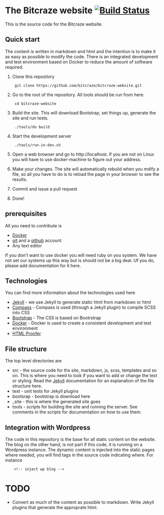 # The Bitcraze website [![Build Status](https://api.travis-ci.org/bitcraze/bitcraze-website.svg)](https://travis-ci.org/bitcraze/bitcraze-website)

This is the source code for the Bitcraze website. 

## Quick start 

The content is written in markdown and html and the intention is to make it as
easy as possible to modify the code. There is an integrated development and
test environment based on Docker to reduce the amount of software required.

1. Clone this repository

        git clone https://github.com/bitcraze/bitcraze-website.git

1. Go to the root of the repository. All tools should be run from here.

        cd bitcraze-website
        
1. Build the site. This will download Bootstrap, set things up, generate the 
site and run tests.
        
        ./tools/do build

1. Start the development server 

        ./tools/run-in-dev.sh
        
1. Open a web browser and go to http://localhost. If you are not on Linux you 
will have to use docker-machine to figure out your address.
1. Make your changes. The site will automatically rebuild when you mdify a 
file, so all you have to do is to reload the page in your browser to see the 
results.
1. Commit and issue a pull request
1. Done!

## prerequisites

All you need to contribute is

* [Docker](https://www.docker.com/)
* [git](https://git-scm.com/) and a [github](https://github.com/) account
* Any text editor

If you don't want to use docker you will need ruby on you system. We have not 
set our systems up this way but is should not be a big deal. Uf you do, please 
add documentation for it here.

## Technologies

You can find more information about the technologies used here

* [Jekyll](https://jekyllrb.com/) - we use Jekyll to generate static html from 
markdown or html
* [Compass](http://compass-style.org/) - Compass is used (through a Jekyll 
plugin) to compile SCSS into CSS
* [Bootstrap](http://getbootstrap.com/) - The CSS is based on Bootrstrap
* [Docker](https://www.docker.com/) - Docker is used to create a consistent 
development and test environment
* [HTML Proofer](https://github.com/gjtorikian/html-proofer)

## File structure  

The top level directories are

* src - the source code for ths site, markdown, js, scss, templates and so on. 
This is where you need to look if you want to add or change the text or 
styling. Read the [Jekyll](https://jekyllrb.com/) documentation for an 
explanation of the file structure here.
* test - unit tests for Jekyll plugins 
* bootsrap - bootstrap is download here
* _site - this is where the generated site goes
* tools - scripts for building the site and running the server. See comments
in the scripts for documentation on how to use them.

## Integration with Wordpress

The code in this repository is the base for all static content on the website. 
The blog on the other hand, is not part if this code, it is running on 
a Wordpress instance. The dynamic content is injected into the static pages 
where needed, you will find tags in the source code indicating where. For 
instance 

        <!-- inject wp blog -->
               
# TODO

* Convert as much of the content as possible to markdown. Write Jekyll plugins
that generate the approprate html.

